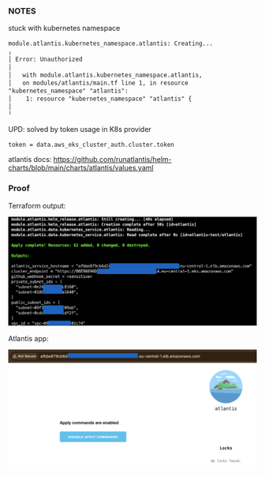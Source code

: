 ### NOTES
stuck with kubernetes namespace

```hcl
module.atlantis.kubernetes_namespace.atlantis: Creating...
╷
│ Error: Unauthorized
│
│   with module.atlantis.kubernetes_namespace.atlantis,
│   on modules/atlantis/main.tf line 1, in resource "kubernetes_namespace" "atlantis":
│    1: resource "kubernetes_namespace" "atlantis" {
│
╵
```

UPD: solved by token usage in K8s provider

```hcl
token = data.aws_eks_cluster_auth.cluster.token
```

atlantis docs: https://github.com/runatlantis/helm-charts/blob/main/charts/atlantis/values.yaml

### Proof

Terraform output:

![alt text](tf-resources.png)

Atlantis app:

![alt text](atlantis-url.png)